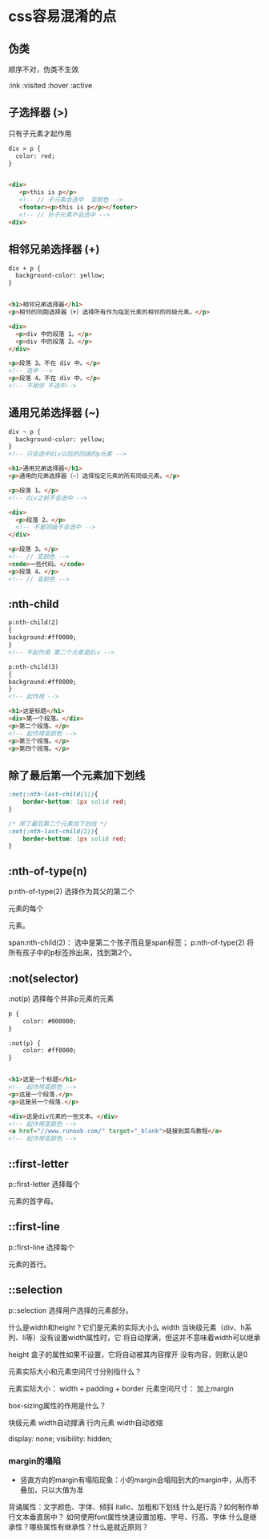 # css容易混淆的点


## 伪类
顺序不对，伪类不生效

:ink
:visited
:hover
:active

## 子选择器 (>)
只有子元素才起作用
``` html
div > p {
  color: red;
}


<div>
   <p>this is p</p>   
   <!-- // 子元素会选中  变颜色 -->
   <footer><p>this is p</p></footer>  
   <!-- // 孙子元素不会选中 -->
<div>
```


## 相邻兄弟选择器 (+)

``` html
div + p {
  background-color: yellow;
}


<h1>相邻兄弟选择器</h1>
<p>相邻的同胞选择器（+）选择所有作为指定元素的相邻的同级元素。</p>

<div>
  <p>div 中的段落 1。</p>
  <p>div 中的段落 2。</p>
</div>

<p>段落 3。不在 div 中。</p>
<!-- 选中 -->
<p>段落 4。不在 div 中。</p>
<!-- 不相邻 不选中-->


```


## 通用兄弟选择器 (~)

``` html
div ~ p {
  background-color: yellow;
}
<!-- 只会选中div以后的同级的p元素 -->

<h1>通用兄弟选择器</h1>
<p>通用的兄弟选择器（~）选择指定元素的所有同级元素。</p>

<p>段落 1。</p>
<!-- div之前不会选中 -->

<div>
  <p>段落 2。</p>
  <!-- 不是同级不会选中 -->
</div>

<p>段落 3。</p>  
<!-- // 变颜色 -->
<code>一些代码。</code>
<p>段落 4。</p>  
<!-- // 变颜色 -->
```

## :nth-child

``` html
p:nth-child(2)
{
background:#ff0000;
}
<!-- 不起作用 第二个元素是div -->

p:nth-child(3)
{
background:#ff0000;
}
<!-- 起作用 -->

<h1>这是标题</h1>
<div>第一个段落。</div>
<p>第二个段落。</p>
<!-- 起作用变颜色 -->
<p>第三个段落。</p>
<p>第四个段落。</p>
```
## 除了最后第一个元素加下划线
``` css
:not(:nth-last-child(1)){
    border-bottom: 1px solid red;
}

/* 除了最后第二个元素加下划线 */
:not(:nth-last-child(2)){
    border-bottom: 1px solid red;
}
```


## :nth-of-type(n)

p:nth-of-type(2)	选择作为其父的第二个 <p> 元素的每个 <p> 元素。


span:nth-child(2)：
选中是第二个孩子而且是span标签；
p:nth-of-type(2)
将所有孩子中的p标签拎出来，找到第2个。


## :not(selector)	
:not(p)	选择每个并非p元素的元素

``` html
p {
    color: #000000;
}

:not(p) {
    color: #ff0000;
}


<h1>这是一个标题</h1>
<!-- 起作用变颜色 -->
<p>这是一个段落.</p>
<p>这是另一个段落.</p>

<div>这是div元素的一些文本。</div>
<!-- 起作用变颜色 -->
<a href="//www.runoob.com/" target="_blank">链接到菜鸟教程</a>
<!-- 起作用变颜色 -->
```

## ::first-letter	
p::first-letter	选择每个 <p> 元素的首字母。
## ::first-line	
p::first-line	选择每个 <p> 元素的首行。
## ::selection	
p::selection	选择用户选择的元素部分。


什么是width和height？它们是元素的实际大小么
width 当块级元素（div、h系列、li等）没有设置width属性时，它
将自动撑满，但这并不意味着width可以继承

height 
盒子的属性如果不设置，它将自动被其内容撑开
没有内容，则默认是0

元素实际大小和元素空间尺寸分别指什么？

元素实际大小： width + padding + border
元素空间尺寸： 加上margin


box-sizing属性的作用是什么？

块级元素 width自动撑满
行内元素 width自动收缩

display: none;
visibility: hidden;

### margin的塌陷

- 竖直方向的margin有塌陷现象：小的margin会塌陷到大的margin中，从而不叠加，只以大值为准



背诵属性：文字颜色、字体、倾斜 italic、加粗和下划线
什么是行高？如何制作单行文本垂直居中？
如何使用font属性快速设置加粗、字号、行高、字体
什么是继承性？哪些属性有继承性？什么是就近原则？